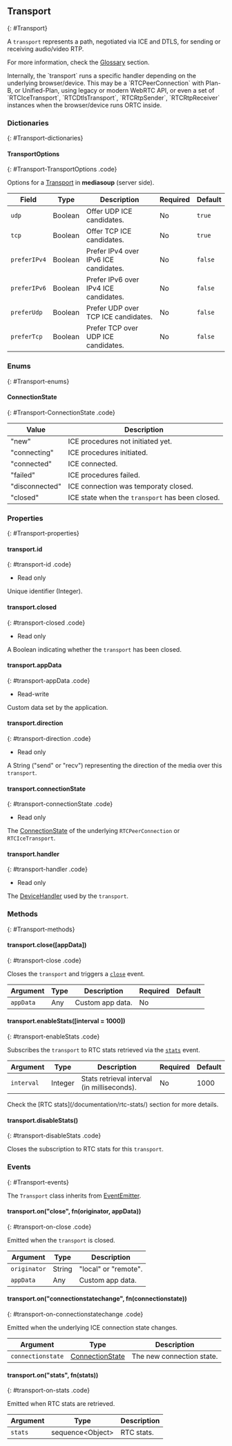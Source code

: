 ## Transport
{: #Transport}

A `transport` represents a path, negotiated via ICE and DTLS, for sending or receiving audio/video RTP.

For more information, check the [Glossary](/documentation/glossary/#Glossary-Transport) section.

<div markdown="1" class="note">
Internally, the `transport` runs a specific handler depending on the underlying browser/device. This may be a `RTCPeerConnection` with Plan-B, or Unified-Plan, using legacy or modern WebRTC API, or even a set of `RTCIceTransport`, `RTCDtlsTransport`, `RTCRtpSender`, `RTCRtpReceiver` instances when the browser/device runs ORTC inside.
</div>


### Dictionaries
{: #Transport-dictionaries}

<section markdown="1">

#### TransportOptions
{: #Transport-TransportOptions .code}

Options for a [Transport](/documentation/mediasoup/api/#Transport) in **mediasoup** (server side).

<div markdown="1" class="table-wrapper L3">

Field                    | Type    | Description   | Required | Default
------------------------ | ------- | ------------- | -------- | ---------
`udp`                    | Boolean | Offer UDP ICE candidates. | No | `true`
`tcp`                    | Boolean | Offer TCP ICE candidates. | No | `true`
`preferIPv4`             | Boolean | Prefer IPv4 over IPv6 ICE candidates. | No | `false`
`preferIPv6`             | Boolean | Prefer IPv6 over IPv4 ICE candidates. | No | `false`
`preferUdp`              | Boolean | Prefer UDP over TCP ICE candidates. | No | `false`
`preferTcp`              | Boolean | Prefer TCP over UDP ICE candidates. | No | `false`

</div>

</section>


### Enums
{: #Transport-enums}

<section markdown="1">

#### ConnectionState
{: #Transport-ConnectionState .code}

<div markdown="1" class="table-wrapper L2">

Value          | Description  
-------------- | -------------
"new"          | ICE procedures not initiated yet.
"connecting"   | ICE procedures initiated.
"connected"    | ICE connected.
"failed"       | ICE procedures failed.
"disconnected" | ICE connection was temporaty closed.
"closed"       | ICE state when the `transport` has been closed.

</div>

</section>


### Properties
{: #Transport-properties}

<section markdown="1">

#### transport.id
{: #transport-id .code}

* Read only

Unique identifier (Integer).

#### transport.closed
{: #transport-closed .code}

* Read only

A Boolean indicating whether the `transport` has been closed.

#### transport.appData
{: #transport-appData .code}

* Read-write

Custom data set by the application.

#### transport.direction
{: #transport-direction .code}

* Read only

A String ("send" or "recv") representing the direction of the media over this `transport`.

#### transport.connectionState
{: #transport-connectionState .code}

* Read only

The [ConnectionState](#Transport-ConnectionState) of the underlying `RTCPeerConnection` or `RTCIceTransport`.


#### transport.handler
{: #transport-handler .code}

* Read only

The [DeviceHandler](https://github.com/versatica/mediasoup-client/blob/master/lib/handlers) used by the `transport`.

</section>


### Methods
{: #Transport-methods}

<section markdown="1">

#### transport.close([appData])
{: #transport-close .code}

Closes the `transport` and triggers a [`close`](#transport-on-close) event.

<div markdown="1" class="table-wrapper L3">

Argument   | Type    | Description | Required | Default 
---------- | ------- | ----------- | -------- | ----------
`appData`  | Any     | Custom app data. | No |

</div>

#### transport.enableStats([interval = 1000])
{: #transport-enableStats .code}

Subscribes the `transport` to RTC stats retrieved via the [`stats`](#transport-on-stats) event.

<div markdown="1" class="table-wrapper L3">

Argument   | Type    | Description | Required | Default 
---------- | ------- | ----------- | -------- | ----------
`interval` | Integer | Stats retrieval interval (in milliseconds). | No | 1000

</div>

<div markdown="1" class="note">
Check the [RTC stats](/documentation/rtc-stats/) section for more details.
</div>

#### transport.disableStats()
{: #transport-disableStats .code}

Closes the subscription to RTC stats for this `transport`.

</section>


### Events
{: #Transport-events}

The `Transport` class inherits from [EventEmitter](https://nodejs.org/api/events.html#events_class_eventemitter).

<section markdown="1">

#### transport.on("close", fn(originator, appData))
{: #transport-on-close .code}

Emitted when the `transport` is closed.

<div markdown="1" class="table-wrapper L3">

Argument  | Type    | Description   
--------- | ------- | ----------------
`originator` | String | "local" or "remote".
`appData` | Any     | Custom app data.

</div>

#### transport.on("connectionstatechange", fn(connectionstate))
{: #transport-on-connectionstatechange .code}

Emitted when the underlying ICE connection state changes.

<div markdown="1" class="table-wrapper L3">

Argument | Type    | Description   
----------------- | ------- | ----------------
`connectionstate`| [ConnectionState](#Transport-ConnectionState) | The new connection state.

</div>

#### transport.on("stats", fn(stats))
{: #transport-on-stats .code}

Emitted when RTC stats are retrieved.

<div markdown="1" class="table-wrapper L3">

Argument | Type    | Description   
---------| ------- | ----------------
`stats`  | sequence&lt;Object&gt; | RTC stats.

</div>

</section>
